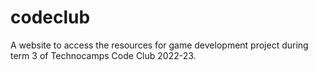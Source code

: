 # codeclub
A website to access the resources for game development project during term 3 of Technocamps Code Club 2022-23. 
